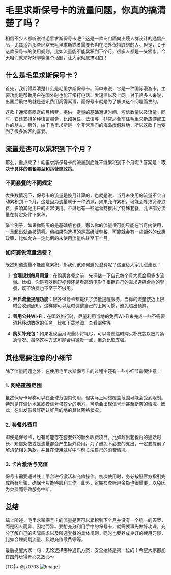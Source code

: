 # 毛里求斯保号卡的流量问题，你真的搞清楚了吗？

相信不少人都听说过毛里求斯保号卡吧？这是一款专门面向出境人群设计的通信产品，尤其适合那些经常去毛里求斯或者需要长期在海外保持联络的人。但是，关于这款保号卡的使用规则，比如流量能不能累积到下个月，很多人都是一头雾水。今天咱们就来好好聊聊这个话题，让大家彻底搞明白！

## 什么是毛里求斯保号卡？

首先，我们得弄清楚什么是毛里求斯保号卡。简单来说，它是一种国际漫游卡，主要功能是帮助用户在国外时也能正常打电话、发短信以及上网。对于很多人来说，出国后最怕的就是通讯费用高得离谱，而保号卡就是为了解决这个问题而生的。

这款卡通常有固定的月租费，提供一定量的基础通话时间、短信数量以及流量。同时，它还支持多种语言服务，比如英语、法语等，非常适合前往毛里求斯旅游或工作的朋友。另外，由于毛里求斯是一个非常热门的海岛度假胜地，所以这款卡也受到了很多游客的喜爱。

## 流量是否可以累积到下个月？

那么，重点来了！毛里求斯保号卡的流量到底能不能累积到下个月呢？答案是：**取决于具体的套餐类型和运营商政策**。

### 不同套餐的不同规定

大多数情况下，保号卡的流量是按月计算的，也就是说，当月未使用的流量不会自动累积到下个月。这是因为流量属于一种资源，如果允许累积，可能会导致资源浪费，影响其他用户的正常使用。不过也有一些运营商推出了特殊套餐，允许部分流量在特定条件下累积。

举个例子，如果你购买的是基础版套餐，那么你的流量很可能只能在当月内使用，一旦超出就会被清零。但如果你选择的是高级版套餐，可能就会有一些额外的优惠政策，比如允许一定比例的未使用流量结转至下个月。

### 如何避免流量浪费？

既然知道流量不能随意累积，那我们该如何避免浪费呢？这里给大家几点建议：

1. **合理规划每月用量**：在购买套餐之前，先评估一下自己每个月大概会用多少流量。比如，你是喜欢刷短视频还是看高清电影？根据自己的需求选择合适的套餐，既不浪费也不至于不够用。
   
2. **开启流量提醒功能**：很多保号卡都提供了流量提醒服务，当你的流量接近上限时会收到通知。这样你可以及时调整自己的上网习惯，避免超出预算。

3. **善用公共Wi-Fi**：在国外旅行时，尽量利用当地的免费Wi-Fi来完成一些不需要消耗移动数据的任务，比如下载地图、查看邮件等。

4. **购买补充包**：如果发现当月流量即将耗尽，可以考虑临时购买补充包以应对紧急情况。虽然这种方式可能会稍微贵一点，但总比超支强。

## 其他需要注意的小细节

除了流量问题之外，在使用毛里求斯保号卡的过程中还有一些小细节需要注意：

### 1. 网络覆盖范围
虽然保号卡号称可以在全球范围内使用，但实际上网络覆盖范围可能会受到限制。特别是在偏远地区或者信号塔较少的地方，可能会出现信号弱甚至断网的情况。因此，在出发前最好确认好目的地的具体网络状况。

### 2. 套餐外费用
即使是保号卡，也有可能存在套餐外的额外收费项目。比如超出套餐内的通话时长、短信条数或是流量都会产生额外费用。为了避免不必要的支出，一定要提前了解清楚相关条款，并且在使用过程中时刻关注自己的消费情况。

### 3. 卡片激活与充值
保号卡需要通过线上平台进行激活和充值操作。初次使用时，务必按照官方指引完成所有步骤，确保卡片能够顺利工作。此外，定期检查账户余额也很重要，以免因为欠费而导致服务中断。

## 总结

综上所述，毛里求斯保号卡的流量是否可以累积到下个月并没有一个统一的答案，而是因人而异、因地而异。要想充分利用手中的保号卡，就需要事先做好功课，充分了解自己的实际需求以及所选套餐的具体规则。同时也要养成良好的使用习惯，比如合理规划流量、及时充值续费等等。

最后提醒大家一句：无论选择哪种通讯方案，安全始终是第一位的！希望大家都能在国外玩得开心又放心～

[TG💪+ @jx0703 ![Image](https://github.com/user-attachments/assets/dbca1d08-cadb-493c-b0ec-ad6f7a83f270)]